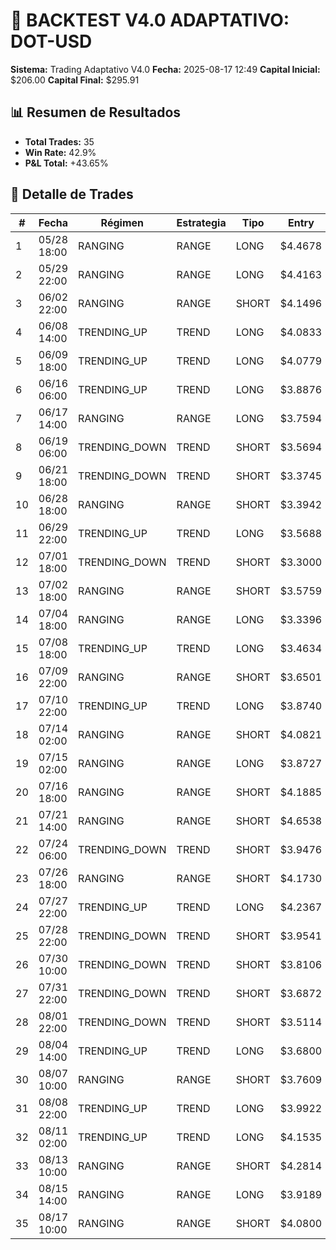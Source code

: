 # 🤖 BACKTEST V4.0 ADAPTATIVO: DOT-USD

**Sistema:** Trading Adaptativo V4.0
**Fecha:** 2025-08-17 12:49
**Capital Inicial:** $206.00
**Capital Final:** $295.91

## 📊 Resumen de Resultados

- **Total Trades:** 35
- **Win Rate:** 42.9%
- **P&L Total:** +43.65%

## 📝 Detalle de Trades

| # | Fecha | Régimen | Estrategia | Tipo | Entry | Exit | P&L% | Razón | Confianza | Señales |
|---|-------|---------|------------|------|-------|------|------|-------|-----------|---------|
| 1 | 05/28 18:00 | RANGING | RANGE | LONG | $4.4678 | $4.6581 | +4.26% | TAKE_PROFIT | 50.0% | BOUNCE_FROM_BB_LOWER, STOCH_OVERSOLD |
| 2 | 05/29 22:00 | RANGING | RANGE | LONG | $4.4163 | $4.3584 | -1.31% | STOP_LOSS | 62.5% | RSI_OVERSOLD_EXTREME, STOCH_OVERSOLD |
| 3 | 06/02 22:00 | RANGING | RANGE | SHORT | $4.1496 | $4.1953 | -1.10% | STOP_LOSS | 85.0% | BOUNCE_FROM_BB_UPPER, RSI_OVERBOUGHT_EXTREME |
| 4 | 06/08 14:00 | TRENDING_UP | TREND | LONG | $4.0833 | $4.0379 | -1.11% | STOP_LOSS | 57.1% | TREND_CONTINUATION, BREAKOUT_UP |
| 5 | 06/09 18:00 | TRENDING_UP | TREND | LONG | $4.0779 | $4.1667 | +2.18% | TAKE_PROFIT | 57.1% | TREND_CONTINUATION, BREAKOUT_UP |
| 6 | 06/16 06:00 | TRENDING_UP | TREND | LONG | $3.8876 | $3.9607 | +1.88% | TAKE_PROFIT | 57.1% | TREND_CONTINUATION, BREAKOUT_UP |
| 7 | 06/17 14:00 | RANGING | RANGE | LONG | $3.7594 | $3.7237 | -0.95% | STOP_LOSS | 62.5% | RSI_OVERSOLD_EXTREME, STOCH_OVERSOLD |
| 8 | 06/19 06:00 | TRENDING_DOWN | TREND | SHORT | $3.5694 | $3.4713 | +2.75% | TAKE_PROFIT | 57.1% | TREND_CONTINUATION, BREAKDOWN |
| 9 | 06/21 18:00 | TRENDING_DOWN | TREND | SHORT | $3.3745 | $3.3060 | +2.03% | TAKE_PROFIT | 57.1% | TREND_CONTINUATION, BREAKDOWN |
| 10 | 06/28 18:00 | RANGING | RANGE | SHORT | $3.3942 | $3.4160 | -0.64% | STOP_LOSS | 75.0% | BOUNCE_FROM_BB_UPPER, STOCH_OVERBOUGHT |
| 11 | 06/29 22:00 | TRENDING_UP | TREND | LONG | $3.5688 | $3.5214 | -1.33% | STOP_LOSS | 57.1% | TREND_CONTINUATION, BREAKOUT_UP |
| 12 | 07/01 18:00 | TRENDING_DOWN | TREND | SHORT | $3.3000 | $3.3401 | -1.22% | STOP_LOSS | 57.1% | TREND_CONTINUATION, BREAKDOWN |
| 13 | 07/02 18:00 | RANGING | RANGE | SHORT | $3.5759 | $3.6232 | -1.32% | STOP_LOSS | 85.0% | BOUNCE_FROM_BB_UPPER, RSI_OVERBOUGHT_EXTREME |
| 14 | 07/04 18:00 | RANGING | RANGE | LONG | $3.3396 | $4.0692 | +21.85% | TIME_OUT | 62.5% | RSI_OVERSOLD_EXTREME, STOCH_OVERSOLD |
| 15 | 07/08 18:00 | TRENDING_UP | TREND | LONG | $3.4634 | $3.5330 | +2.01% | TAKE_PROFIT | 57.1% | TREND_CONTINUATION, BREAKOUT_UP |
| 16 | 07/09 22:00 | RANGING | RANGE | SHORT | $3.6501 | $3.6996 | -1.36% | STOP_LOSS | 62.5% | RSI_OVERBOUGHT_EXTREME, STOCH_OVERBOUGHT |
| 17 | 07/10 22:00 | TRENDING_UP | TREND | LONG | $3.8740 | $3.9914 | +3.03% | TAKE_PROFIT | 57.1% | TREND_CONTINUATION, BREAKOUT_UP |
| 18 | 07/14 02:00 | RANGING | RANGE | SHORT | $4.0821 | $4.1463 | -1.57% | STOP_LOSS | 75.0% | BOUNCE_FROM_BB_UPPER, STOCH_OVERBOUGHT |
| 19 | 07/15 02:00 | RANGING | RANGE | LONG | $3.8727 | $4.1879 | +8.14% | TAKE_PROFIT | 62.5% | RSI_OVERSOLD_EXTREME, STOCH_OVERSOLD |
| 20 | 07/16 18:00 | RANGING | RANGE | SHORT | $4.1885 | $4.2450 | -1.35% | STOP_LOSS | 50.0% | RSI_OVERBOUGHT_EXTREME, AT_RESISTANCE |
| 21 | 07/21 14:00 | RANGING | RANGE | SHORT | $4.6538 | $4.1764 | +10.26% | TAKE_PROFIT | 85.0% | BOUNCE_FROM_BB_UPPER, RSI_OVERBOUGHT_EXTREME |
| 22 | 07/24 06:00 | TRENDING_DOWN | TREND | SHORT | $3.9476 | $4.0805 | -3.37% | STOP_LOSS | 57.1% | TREND_CONTINUATION, BREAKDOWN |
| 23 | 07/26 18:00 | RANGING | RANGE | SHORT | $4.1730 | $4.2047 | -0.76% | STOP_LOSS | 85.0% | BOUNCE_FROM_BB_UPPER, RSI_OVERBOUGHT_EXTREME |
| 24 | 07/27 22:00 | TRENDING_UP | TREND | LONG | $4.2367 | $4.1752 | -1.45% | STOP_LOSS | 57.1% | TREND_CONTINUATION, BREAKOUT_UP |
| 25 | 07/28 22:00 | TRENDING_DOWN | TREND | SHORT | $3.9541 | $4.0413 | -2.20% | STOP_LOSS | 57.1% | TREND_CONTINUATION, BREAKDOWN |
| 26 | 07/30 10:00 | TRENDING_DOWN | TREND | SHORT | $3.8106 | $3.7015 | +2.86% | TAKE_PROFIT | 57.1% | TREND_CONTINUATION, BREAKDOWN |
| 27 | 07/31 22:00 | TRENDING_DOWN | TREND | SHORT | $3.6872 | $3.5573 | +3.52% | TAKE_PROFIT | 57.1% | TREND_CONTINUATION, BREAKDOWN |
| 28 | 08/01 22:00 | TRENDING_DOWN | TREND | SHORT | $3.5114 | $3.6244 | -3.22% | STOP_LOSS | 57.1% | TREND_CONTINUATION, BREAKDOWN |
| 29 | 08/04 14:00 | TRENDING_UP | TREND | LONG | $3.6800 | $3.7456 | +1.78% | TAKE_PROFIT | 57.1% | TREND_CONTINUATION, BREAKOUT_UP |
| 30 | 08/07 10:00 | RANGING | RANGE | SHORT | $3.7609 | $3.7900 | -0.77% | STOP_LOSS | 85.0% | BOUNCE_FROM_BB_UPPER, RSI_OVERBOUGHT_EXTREME |
| 31 | 08/08 22:00 | TRENDING_UP | TREND | LONG | $3.9922 | $4.0896 | +2.44% | TAKE_PROFIT | 57.1% | TREND_CONTINUATION, BREAKOUT_UP |
| 32 | 08/11 02:00 | TRENDING_UP | TREND | LONG | $4.1535 | $4.0830 | -1.70% | STOP_LOSS | 57.1% | TREND_CONTINUATION, BREAKOUT_UP |
| 33 | 08/13 10:00 | RANGING | RANGE | SHORT | $4.2814 | $4.3375 | -1.31% | STOP_LOSS | 75.0% | BOUNCE_FROM_BB_UPPER, STOCH_OVERBOUGHT |
| 34 | 08/15 14:00 | RANGING | RANGE | LONG | $3.9189 | $3.8630 | -1.43% | STOP_LOSS | 75.0% | BOUNCE_FROM_BB_LOWER, STOCH_OVERSOLD |
| 35 | 08/17 10:00 | RANGING | RANGE | SHORT | $4.0800 | $4.0692 | +0.26% | TIME_OUT | 85.0% | BOUNCE_FROM_BB_UPPER, RSI_OVERBOUGHT_EXTREME |
